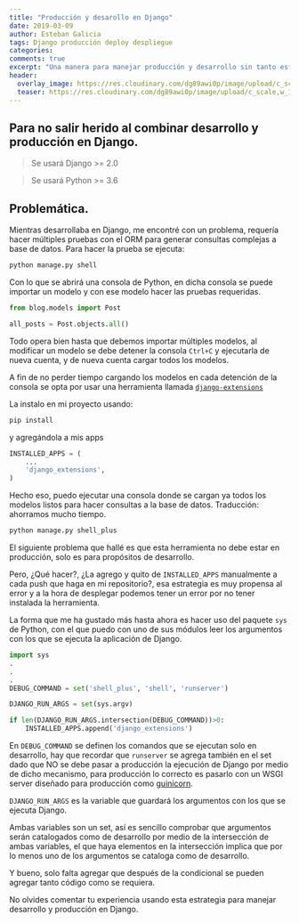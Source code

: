 ```yaml
---
title: "Producción y desarollo en Django"
date: 2019-03-09
author: Esteban Galicia
tags: Django producción deploy despliegue
categories: 
comments: true
excerpt: "Una manera para manejar producción y desarrollo sin tanto esfuerzo."
header:
  overlay_image: https://res.cloudinary.com/dg89awi0p/image/upload/c_scale,w_1200/v1552160611/rawpixel-1135756-unsplash.jpg
  teaser: https://res.cloudinary.com/dg89awi0p/image/upload/c_scale,w_1200/v1552160611/rawpixel-1135756-unsplash.jpg
---
```



## Para no salir herido al combinar desarrollo y producción en Django.


> Se usará Django >= 2.0

> Se usará Python >= 3.6

## Problemática.

Mientras desarrollaba en Django, me encontré con un problema, requería hacer múltiples pruebas con el ORM para generar consultas complejas a base de datos.
Para hacer la prueba se ejecuta:
```python
python manage.py shell
```
Con lo que se abrirá una consola de Python, en dicha consola se puede importar un modelo y con ese modelo hacer las pruebas requeridas.

```python
from blog.models import Post

all_posts = Post.objects.all()
```

Todo opera bien hasta que debemos importar múltiples modelos, al modificar un modelo se debe detener la consola `Ctrl+C` y ejecutarla de nueva cuenta, y de nueva cuenta cargar todos los modelos.

A fin de no perder tiempo cargando los modelos en cada detención de la consola se opta por usar una herramienta llamada [`django-extensions`](https://django-extensions.readthedocs.io/en/latest/)

La instalo en mi proyecto usando:

```sh
pip install 
```

y agregándola a mis apps

```python
INSTALLED_APPS = (
    ...
    'django_extensions',
)
```

Hecho eso, puedo ejecutar una consola donde se cargan ya todos los modelos listos para hacer consultas a la base de datos. Traducción: ahorramos mucho tiempo. 

```sh
python manage.py shell_plus
```

El siguiente problema que hallé es que esta herramienta no debe estar en producción, solo es para propósitos de desarrollo.

Pero, ¿Qué hacer?, ¿La agrego y quito de `INSTALLED_APPS` manualmente a cada push que haga en  mi repositorio?, esa estrategia es muy propensa al error y a la hora de desplegar podemos tener un error por no tener instalada la herramienta.

La forma que me ha gustado más hasta ahora es hacer uso del paquete `sys` de Python, con el que puedo con uno de sus módulos leer los argumentos con los que se ejecuta la aplicación de Django.

```python
import sys
.
.
.
DEBUG_COMMAND = set('shell_plus', 'shell', 'runserver')

DJANGO_RUN_ARGS = set(sys.argv)

if len(DJANGO_RUN_ARGS.intersection(DEBUG_COMMAND))>0:
    INSTALLED_APPS.append('django_extensions')

```

En `DEBUG_COMMAND` se definen los comandos que se ejecutan solo en desarrollo, hay que recordar que `runserver` se agrega también en el set dado que NO se debe pasar a producción la ejecución de Django por medio de dicho mecanismo, para producción lo correcto es pasarlo con un WSGI server diseñado para producción como [guinicorn](https://gunicorn.org).

`DJANGO_RUN_ARGS` es la variable que guardará los argumentos con los que se ejecuta Django.

Ambas variables son un set, así es sencillo comprobar que argumentos serán catalogados como de desarrollo por medio de la intersección de ambas variables, el que haya elementos en la intersección implica que por lo menos uno de los argumentos se cataloga como de desarrollo.

Y bueno, solo falta agregar que después de la condicional se pueden agregar tanto código como se requiera.

No olvides comentar tu experiencia usando esta estrategia para manejar desarrollo y producción en Django.
